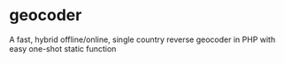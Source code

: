 # geocoder
A fast, hybrid offline/online, single country reverse geocoder in PHP with easy one-shot static function

